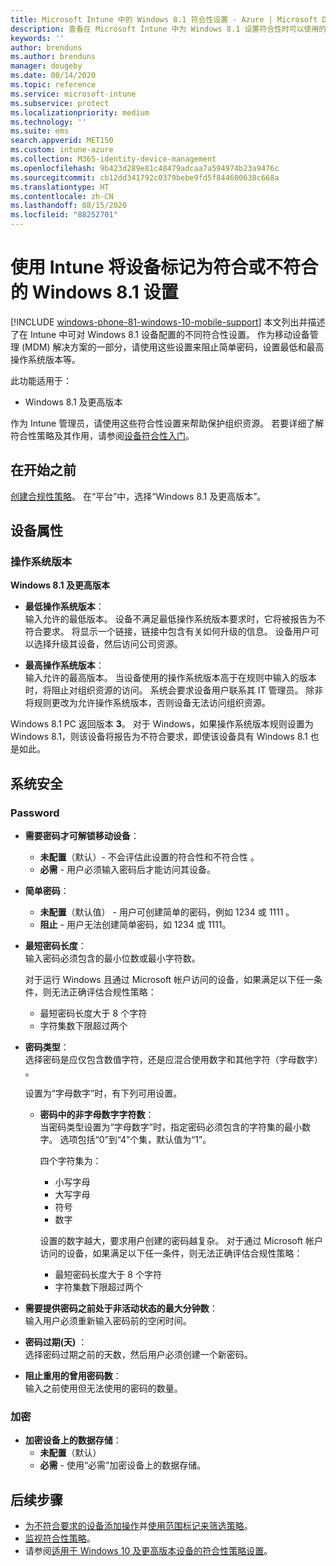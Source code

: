 ```yaml
---
title: Microsoft Intune 中的 Windows 8.1 符合性设置 - Azure | Microsoft Docs
description: 查看在 Microsoft Intune 中为 Windows 8.1 设置符合性时可以使用的所有设置的列表。 检查最小和最大操作系统的符合性，设置密码限制和长度，启用数据存储加密等。
keywords: ''
author: brenduns
ms.author: brenduns
manager: dougeby
ms.date: 08/14/2020
ms.topic: reference
ms.service: microsoft-intune
ms.subservice: protect
ms.localizationpriority: medium
ms.technology: ''
ms.suite: ems
search.appverid: MET150
ms.custom: intune-azure
ms.collection: M365-identity-device-management
ms.openlocfilehash: 9b423d289e81c48479adcaa7a594974b23a9476c
ms.sourcegitcommit: cb12dd341792c0379bebe9fd5f844600638c668a
ms.translationtype: HT
ms.contentlocale: zh-CN
ms.lasthandoff: 08/15/2020
ms.locfileid: "88252701"
---
```

# <a name="windows-81-settings-to-mark-devices-as-compliant-or-not-compliant-using-intune"></a>使用 Intune 将设备标记为符合或不符合的 Windows 8.1 设置

[!INCLUDE [windows-phone-81-windows-10-mobile-support](../includes/windows-phone-81-windows-10-mobile-support.md)]
本文列出并描述了在 Intune 中可对 Windows 8.1 设备配置的不同符合性设置。 作为移动设备管理 (MDM) 解决方案的一部分，请使用这些设置来阻止简单密码，设置最低和最高操作系统版本等。

此功能适用于：

- Windows 8.1 及更高版本

作为 Intune 管理员，请使用这些符合性设置来帮助保护组织资源。 若要详细了解符合性策略及其作用，请参阅[设备符合性入门](device-compliance-get-started.md)。

## <a name="before-you-begin"></a>在开始之前

[创建合规性策略](create-compliance-policy.md#create-the-policy)。 在“平台”中，选择“Windows 8.1 及更高版本”。

## <a name="device-properties"></a>设备属性

### <a name="operating-system-version"></a>操作系统版本

**Windows 8.1 及更高版本**
- **最低操作系统版本**：  
  输入允许的最低版本。 设备不满足最低操作系统版本要求时，它将被报告为不符合要求。 将显示一个链接，链接中包含有关如何升级的信息。 设备用户可以选择升级其设备，然后访问公司资源。

- **最高操作系统版本**：  
  输入允许的最高版本。 当设备使用的操作系统版本高于在规则中输入的版本时，将阻止对组织资源的访问。 系统会要求设备用户联系其 IT 管理员。 除非将规则更改为允许操作系统版本，否则设备无法访问组织资源。

Windows 8.1 PC 返回版本 **3**。 对于 Windows，如果操作系统版本规则设置为 Windows 8.1，则该设备将报告为不符合要求，即使该设备具有 Windows 8.1 也是如此。

## <a name="system-security"></a>系统安全

### <a name="password"></a>Password

- **需要密码才可解锁移动设备**：  
  - **未配置**（默认）- 不会评估此设置的符合性和不符合性  。
  - **必需** - 用户必须输入密码后才能访问其设备。

- **简单密码**：  
  - **未配置**（默认值）  - 用户可创建简单的密码，例如 1234  或 1111  。
  - **阻止** - 用户无法创建简单密码，如 1234 或 1111。    

- **最短密码长度**：  
  输入密码必须包含的最小位数或最小字符数。

  对于运行 Windows 且通过 Microsoft 帐户访问的设备，如果满足以下任一条件，则无法正确评估合规性策略：  
  - 最短密码长度大于 8 个字符
  - 字符集数下限超过两个

- **密码类型**：  
  选择密码是应仅包含数值字符，还是应混合使用数字和其他字符（字母数字）   。

  设置为“字母数字”时，有下列可用设置。  

  - **密码中的非字母数字字符数**：  
    当密码类型设置为“字母数字”时，指定密码必须包含的字符集的最小数字。 选项包括“0”到“4”个集，默认值为“1”。
    
    四个字符集为：
    - 小写字母
    - 大写字母
    - 符号
    - 数字

    设置的数字越大，要求用户创建的密码越复杂。 对于通过 Microsoft 帐户访问的设备，如果满足以下任一条件，则无法正确评估合规性策略：

    - 最短密码长度大于 8 个字符
    - 字符集数下限超过两个

- **需要提供密码之前处于非活动状态的最大分钟数**：  
  输入用户必须重新输入密码前的空闲时间。

- **密码过期(天)** ：  
  选择密码过期之前的天数，然后用户必须创建一个新密码。

- **阻止重用的曾用密码数**：  
  输入之前使用但无法使用的密码的数量。

### <a name="encryption"></a>加密

- **加密设备上的数据存储**：  
  - **未配置**（默认） 
  - **必需** - 使用“必需”加密设备上的数据存储。 


<!-- not on phone   
- **Require encryption on mobile device**: **Require** the device to be encrypted to connect to data storage resources.
--> 

## <a name="next-steps"></a>后续步骤

- [为不符合要求的设备添加操作](actions-for-noncompliance.md)并[使用范围标记来筛选策略](../fundamentals/scope-tags.md)。
- [监视符合性策略](compliance-policy-monitor.md)。
- 请参阅[适用于 Windows 10 及更高版本设备的符合性策略设置](compliance-policy-create-windows.md)。